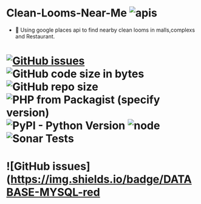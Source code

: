 # Clean-Looms-Near-Me ![apis](https://img.shields.io/badge/GOOGLE-Maps%20API-orange)
- 🚩 Using google places api to find nearby clean looms in malls,complexs and Restaurant.
# [![GitHub issues](https://img.shields.io/github/issues/bhavesh2699/clean-looms-near-me)](https://github.com/bhavesh2699/clean-looms-near-me/issues) ![GitHub code size in bytes](https://img.shields.io/github/languages/code-size/bhavesh2699/clean-looms-near-me) ![GitHub repo size](https://img.shields.io/github/repo-size/bhavesh2699/clean-looms-near-me)  ![PHP from Packagist (specify version)](https://img.shields.io/packagist/php-v/symfony/symfony/v2.8.0) ![PyPI - Python Version](https://img.shields.io/pypi/pyversions/Django) ![node](https://img.shields.io/node/v/passport?label=flask) ![Sonar Tests](https://img.shields.io/sonar/tests/org.ow2.petals:petals-se-ase?compact_message&failed_label=failed&passed_label=passed&server=http%3A%2F%2Fsonar.petalslink.com&skipped_label=skipped&sonarVersion=4.2)
# ![GitHub issues](https://img.shields.io/badge/DATABASE-MYSQL-red

